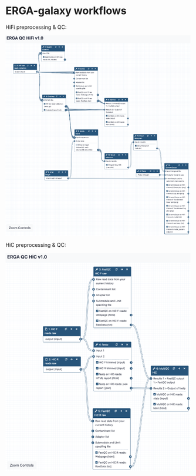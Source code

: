 # ERGA-galaxy workflows

HiFi preprocessing & QC:

![ERGA_HiFi_QC_v1.0](/misc/ERGA_HiFi_QC_v10.png)

HiC preprocessing & QC:

![ERGA_HiC_QC_v1.0](/misc/ERGA_HiC_QC_v10.png)

